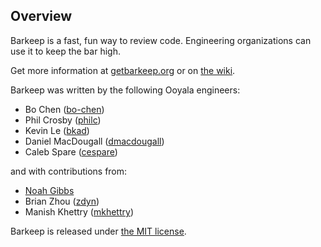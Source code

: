 ## Overview

Barkeep is a fast, fun way to review code. Engineering organizations can use it to keep the bar high.

Get more information at [getbarkeep.org](http://getbarkeep.org) or on [the
wiki](https://github.com/ooyala/barkeep/wiki).

Barkeep was written by the following Ooyala engineers:

* Bo Chen ([bo-chen](https://github.com/bo-chen))
* Phil Crosby ([philc](https://github.com/philc))
* Kevin Le ([bkad](https://github.com/bkad))
* Daniel MacDougall ([dmacdougall](https://github.com/dmacdougall))
* Caleb Spare ([cespare](https://github.com/cespare))

and with contributions from:

* [Noah Gibbs](mailto:noah@ooyala.com)
* Brian Zhou ([zdyn](https://github.com/zdyn))
* Manish Khettry ([mkhettry](https://github.com/mkhettry))

Barkeep is released under [the MIT license](http://www.opensource.org/licenses/mit-license.php).
